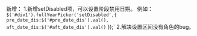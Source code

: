 新增：
1.新增setDisabled项，可以设置阶段禁用日期。
	例如：
	`		$('#div1').fullYearPicker('setDisabled',{`
			`pre_date_dis:$('#pre_date_dis').val(),`
			`aft_date_dis:$('#aft_date_dis').val()`
		  });`
2.解决设置区间没有角色的bug。